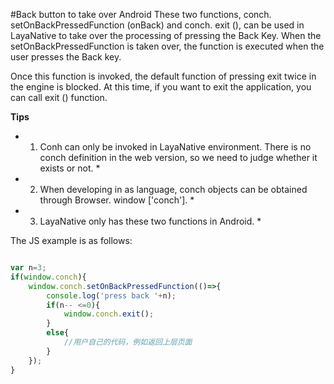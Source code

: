 #Back button to take over Android
These two functions, conch. setOnBackPressedFunction (onBack) and conch. exit (), can be used in LayaNative to take over the processing of pressing the Back Key. When the setOnBackPressedFunction is taken over, the function is executed when the user presses the Back key.

Once this function is invoked, the default function of pressing exit twice in the engine is blocked. At this time, if you want to exit the application, you can call exit () function.


**Tips**  
* 1. Conh can only be invoked in LayaNative environment. There is no conch definition in the web version, so we need to judge whether it exists or not. *
* 2. When developing in as language, conch objects can be obtained through Browser. window ['conch']. *
* 3. LayaNative only has these two functions in Android. *


The JS example is as follows:

```javascript

var n=3;
if(window.conch){
    window.conch.setOnBackPressedFunction(()=>{
        console.log('press back '+n);
        if(n-- <=0){
            window.conch.exit();
        }
        else{
            //用户自己的代码，例如返回上层页面
        }
    });
}
```
